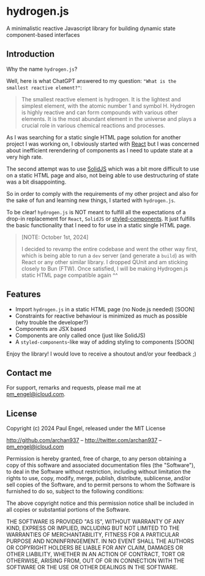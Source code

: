 # hydrogen.js

A minimalistic reactive Javascript library for building dynamic state component-based interfaces

## Introduction

Why the name `hydrogen.js`?

Well, here is what ChatGPT answered to my question: `"What is the smallest reactive element?"`:

> The smallest reactive element is hydrogen. It is the lightest and simplest element, with the atomic number 1 and symbol H. Hydrogen is highly reactive and can form compounds with various other elements. It is the most abundant element in the universe and plays a crucial role in various chemical reactions and processes.

As I was searching for a static single HTML page solution for another project I was working on, I obviously started with [React](https://react.dev) but I was concerned about inefficient rerendering of components as I need to update state at a very high rate.

The second attempt was to use [SolidJS](https://www.solidjs.com) which was a bit more difficult to use on a static HTML page and also, not being able to use destructuring of state was a bit disappointing.

So in order to comply with the requirements of my other project and also for the sake of fun and learning new things, I started with `hydrogen.js`.

To be clear! `hydrogen.js` is NOT meant to fulfill all the expectations of a drop-in replacement for `React`, `SolidJS` or [styled-components](https://styled-components.com). It just fulfills the basic functionality that I need to for use in a static single HTML page.

> [NOTE: October 1st, 2024]
>
> I decided to revamp the entire codebase and went the other way first, which is being able to run a `dev` server (and generate a `build`) as with React or any other similar library. I dropped QUnit and am sticking closely to Bun (FTW). Once satisfied, I will be making Hydrogen.js static HTML page compatible again ^^

## Features

- Import `hydrogen.js` in a static HTML page (no Node.js needed) [SOON]
- Constraints for reactive behaviour is minimized as much as possible (why trouble the developer?)
- Components are JSX based
- Components are only called once (just like SolidJS)
- A `styled-components`-like way of adding styling to components [SOON]

Enjoy the library! I would love to receive a shoutout and/or your feedback ;)

## Contact me

For support, remarks and requests, please mail me at [pm_engel@icloud.com](mailto:pm_engel@icloud.com).

## License

Copyright (c) 2024 Paul Engel, released under the MIT License

http://github.com/archan937 – http://twitter.com/archan937 – [pm_engel@icloud.com](mailto:pm_engel@icloud.com)

Permission is hereby granted, free of charge, to any person obtaining a copy of this software and associated documentation files (the "Software"), to deal in the Software without restriction, including without limitation the rights to use, copy, modify, merge, publish, distribute, sublicense, and/or sell copies of the Software, and to permit persons to whom the Software is furnished to do so, subject to the following conditions:

The above copyright notice and this permission notice shall be included in all copies or substantial portions of the Software.

THE SOFTWARE IS PROVIDED "AS IS", WITHOUT WARRANTY OF ANY KIND, EXPRESS OR IMPLIED, INCLUDING BUT NOT LIMITED TO THE WARRANTIES OF MERCHANTABILITY, FITNESS FOR A PARTICULAR PURPOSE AND NONINFRINGEMENT. IN NO EVENT SHALL THE AUTHORS OR COPYRIGHT HOLDERS BE LIABLE FOR ANY CLAIM, DAMAGES OR OTHER LIABILITY, WHETHER IN AN ACTION OF CONTRACT, TORT OR OTHERWISE, ARISING FROM, OUT OF OR IN CONNECTION WITH THE SOFTWARE OR THE USE OR OTHER DEALINGS IN THE SOFTWARE.
